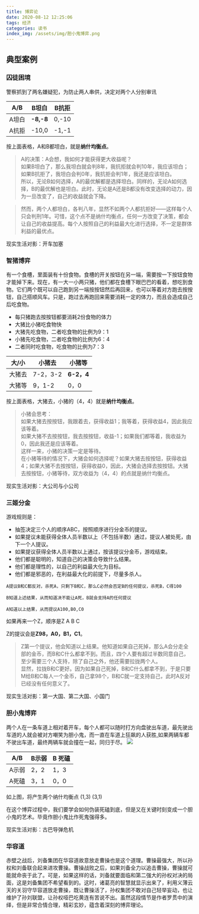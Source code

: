 ```yaml
---
title: 博弈论
date: 2020-08-12 12:25:06
tags: 经济
categories: 读书
index_img: /assets/img/胆小鬼博弈.png
---
```


## 典型案例

### 囚徒困境
警察抓到了两名嫌疑犯，为防止两人串供，决定对两个人分别审讯

| A/B | B坦白 | B抗拒 |
|---|---|---|
|A坦白 | **-8,-8**| 0,-10|
|A抗拒 | -10,0| -1,-1|

按上面表格，A和B都坦白，就是**纳什均衡点**。
> A的决策：A会想，我如何才能获得更大收益呢？   
如果B坦白了，那么我坦白就会判8年，我抗拒就会判10年，我应该坦白；  
如果B抗拒了，我坦白会判0年，我抗拒会判1年，我还是应该坦白。  
所以，无论B如何选择，A的最优解都是选择坦白。同样的，无论A如何选择，B的最优解也是坦白。此时，无论是A还是B都没有改变选择的动力，因为一旦改变了，自己的收益就会下降。

> 然而，两个人都坦白，各判八年，显然不如两个人都抗拒好——这样每个人只会判刑1年。可惜，这个点不是纳什均衡点，任何一方改变了决策，都会让自己的收益提高。每个人按照自己的利益最大化进行选择，不一定是群体利益的最优点。

现实生活对影：开车加塞

### 智猪博弈
有一个食槽，里面装有十份食物。食槽的开关按钮在另一端，需要按一下按钮食物才能掉下来。现在，有一大一小两只猪，他们都在食槽下眼巴巴的看着，想吃到食物。它们两个既可以自己跑到另一端按按钮然后再回来，也可以等着对方跑去按按钮，自己搭顺风车。只是，跑过去再跑回来需要消耗一定的体力，而且会造成自己后吃食物。

* 每只猪跑去按按钮都要消耗2份食物的体力
* 大猪比小猪吃食物快
* 大猪先吃食物，二者吃食物的比例为9：1
* 小猪先吃食物，二者吃食物的比例为6：4
* 二者同时吃食物，吃食物的比例为7：3

|大/小| 小猪去 | 小猪等|
|---|---|---|
|大猪去|7-2，3-2  | **6-2，4** |
|大猪等| 9，1-2 | 0，0 |

按上面表格，大猪去，小猪的（4，4）就是**纳什均衡点**。
> 小猪会思考：  
如果大猪去按按钮，我跟着去，获得收益1；我等着，获得收益4，因此我应该等着。  
如果大猪不去按按钮，我去按按钮，收益-1；如果我们都等着，我收益为0，因此我还是应该等着。  
这样一来，小猪的决策一定是等待。  
在小猪等待的情况下，大猪会如何选择呢？如果大猪去按按钮，获得收益4；如果大猪不去按按钮，获得收益0，因此，大猪会选择去按按钮。大猪去按按钮，小猪等待，双方收益为（4，4）的点就是纳什均衡点。

现实生活对影：大公司与小公司

### 三姬分金
游戏规则是：
* 抽签决定三个人的顺序ABC，按照顺序进行分金币的提议。
* 如果提议未能获得全体人员半数以上（不包括半数）通过，提议人被处死，由下一个人提议。
* 如果提议获得全体人员半数以上通过，按该提议分金币，游戏结束。
* 他们都是聪明的，知道自己的决策会导致什么结果。
* 他们都是理性的，以自己的利益最大化为目标。
* 他们都是邪恶的，在利益最大化的前提下，尽量多杀人。

```
A提议B和C都反对，杀死A，只剩下B和C，那么C必然会否定B的任何提议，杀死B，C得100

B知道上述结果，从而知道决不能让A死，B就会支持A的任何提议

A知道以上结果，从而提议A100,B0,C0
```

如果再来一个Z，顺序是Z A B C

Z的提议会是**Z98，A0，B1，C1**。
> Z第一个提议，他会知道以上结果。他知道如果自己死掉，那么A会分走全部的金币，而B和C什么都拿不到。而且，四个人要有超过半数同意自己，至少需要三个人支持，除了自己之外，他还需要拉拢两个人。  
显然，拉拢B和C更好。因为如果自己死掉，B和C什么都拿不到，于是只要M给B和C每人一个金币，自己拿98个，B和C就一定支持自己，此时A反对已经没有任何意义了。

现实生活对影：第一大国、第二大国、小国门

### 胆小鬼博弈
两个人在一条车道上相对着开车，每个人都可以随时打方向盘驶出车道，最先驶出车道的人就会被对方嘲笑为胆小鬼，而一直在车道上狂飙的人获胜,如果两辆车都不驶出车道，最终两辆车就会撞在一起，同归于尽。
![](/assets/img/胆小鬼博弈.png)

| A/B | B示弱 | B 死磕|
|---|---|---|
|A示弱|  2，2  | 1，3   |
|A死磕|  3，1  |  0，0  |

如上图，将产生两个纳什均衡点 (1,3) (3,1)

在这个博弈过程中，我们要学会如何伪装死磕到底，但是又在关键时刻变成一个胆小鬼的艺术。毕竟作胆小鬼比作死鬼强得多。  

现实生活对影：古巴导弹危机

### 华容道
赤壁之战后，刘备集团在华容道故意放走曹操也是这个道理。曹操最强大，所以孙权和刘备联合起来进攻曹操。曹操战败之后，如果刘备全力以追击曹操，曹操就可能就命丧于此了。可是，如果这样的话，刘备就要面临和第二强大的孙权对决的局面，这是刘备集团不希望看到的。这时，诸葛亮的智慧就显示出来了，利用义薄云天的关羽守华容道放走曹操，既让曹操活了，孙权集团不敢对自己轻举妄动，也让维护了孙刘联盟，让孙权哑巴吃黄连有苦说不出。虽然这段情节是作者罗贯中的演绎，但是非常合情合理，精彩玄妙，蕴含着深刻的博弈理论。
